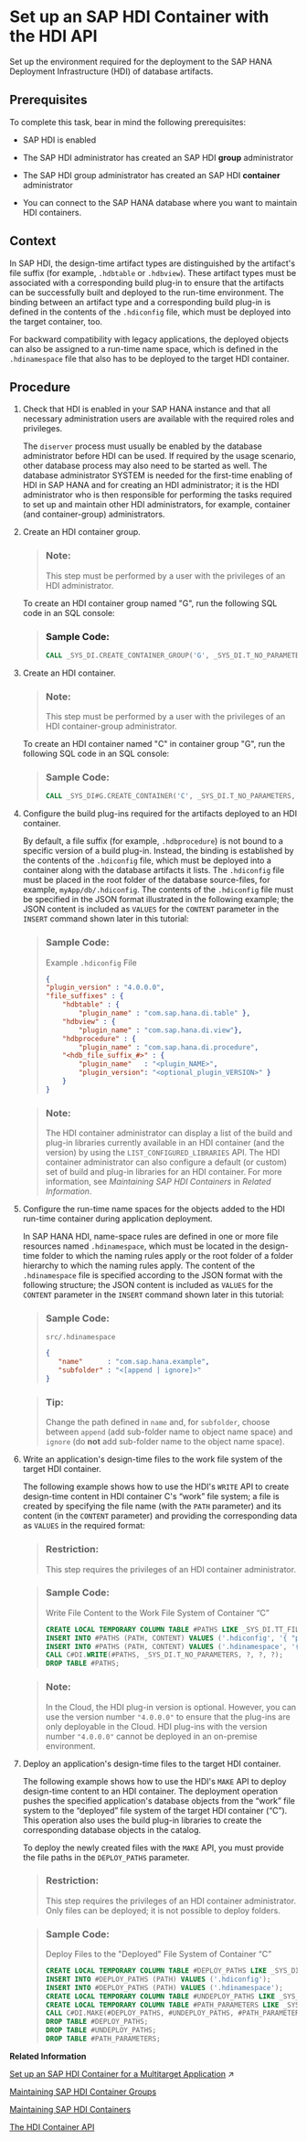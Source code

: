 <!-- loioca95868629874225b32c8c05c3ccf7e6 -->

# Set up an SAP HDI Container with the HDI API

Set up the environment required for the deployment to the SAP HANA Deployment Infrastructure \(HDI\) of database artifacts.



<a name="loioca95868629874225b32c8c05c3ccf7e6__prereq_y5r_lrj_kgb"/>

## Prerequisites

To complete this task, bear in mind the following prerequisites:

-   SAP HDI is enabled

-   The SAP HDI administrator has created an SAP HDI **group** administrator

-   The SAP HDI group administrator has created an SAP HDI **container** administrator

-   You can connect to the SAP HANA database where you want to maintain HDI containers.




## Context

In SAP HDI, the design-time artifact types are distinguished by the artifact's file suffix \(for example, `.hdbtable` or `.hdbview`\). These artifact types must be associated with a corresponding build plug-in to ensure that the artifacts can be successfully built and deployed to the run-time environment. The binding between an artifact type and a corresponding build plug-in is defined in the contents of the `.hdiconfig` file, which must be deployed into the target container, too.

For backward compatibility with legacy applications, the deployed objects can also be assigned to a run-time name space, which is defined in the `.hdinamespace` file that also has to be deployed to the target HDI container.



<a name="loioca95868629874225b32c8c05c3ccf7e6__steps_jrs_2rj_kgb"/>

## Procedure

1.  Check that HDI is enabled in your SAP HANA instance and that all necessary administration users are available with the required roles and privileges.

    The `diserver` process must usually be enabled by the database administrator before HDI can be used. If required by the usage scenario, other database process may also need to be started as well. The database administrator SYSTEM is needed for the first-time enabling of HDI in SAP HANA and for creating an HDI administrator; it is the HDI administrator who is then responsible for performing the tasks required to set up and maintain other HDI administrators, for example, container \(and container-group\) administrators.

2.  Create an HDI container group.

    > ### Note:  
    > This step must be performed by a user with the privileges of an HDI administrator.

    To create an HDI container group named "G", run the following SQL code in an SQL console:

    > ### Sample Code:  
    > ```sql
    > CALL _SYS_DI.CREATE_CONTAINER_GROUP('G', _SYS_DI.T_NO_PARAMETERS, ?, ?, ?);
    > ```

3.  Create an HDI container.

    > ### Note:  
    > This step must be performed by a user with the privileges of an HDI container-group administrator.

    To create an HDI container named "C" in container group "G", run the following SQL code in an SQL console:

    > ### Sample Code:  
    > ```sql
    > CALL _SYS_DI#G.CREATE_CONTAINER('C', _SYS_DI.T_NO_PARAMETERS, ?, ?, ?);
    > ```

4.  Configure the build plug-ins required for the artifacts deployed to an HDI container.

    By default, a file suffix \(for example, `.hdbprocedure`\) is not bound to a specific version of a build plug-in. Instead, the binding is established by the contents of the `.hdiconfig` file, which must be deployed into a container along with the database artifacts it lists. The `.hdiconfig` file must be placed in the root folder of the database source-files, for example, `myApp/db/.hdiconfig`. The contents of the `.hdiconfig` file must be specified in the JSON format illustrated in the following example; the JSON content is included as `VALUES` for the `CONTENT` parameter in the `INSERT` command shown later in this tutorial:

    > ### Sample Code:  
    > Example `.hdiconfig` File
    > 
    > ```json
    > {
    > "plugin_version" : "4.0.0.0",
    > "file_suffixes" : {
    >     "hdbtable" : { 
    >         "plugin_name" : "com.sap.hana.di.table" },
    >     "hdbview" : {  
    >         "plugin_name" : "com.sap.hana.di.view"},
    >     "hdbprocedure" : { 
    >         "plugin_name" : "com.sap.hana.di.procedure",
    >     "<hdb_file_suffix_#>" : {
    >         "plugin_name"   : "<plugin_NAME>",
    >         "plugin_version": "<optional_plugin_VERSION>" }
    >     }
    > }
    > ```

    > ### Note:  
    > The HDI container administrator can display a list of the build and plug-in libraries currently available in an HDI container \(and the version\) by using the `LIST_CONFIGURED_LIBRARIES` API. The HDI container administrator can also configure a default \(or custom\) set of build and plug-in libraries for an HDI container. For more information, see *Maintaining SAP HDI Containers* in *Related Information*.

5.  Configure the run-time name spaces for the objects added to the HDI run-time container during application deployment.

    In SAP HANA HDI, name-space rules are defined in one or more file resources named `.hdinamespace`, which must be located in the design-time folder to which the naming rules apply or the root folder of a folder hierarchy to which the naming rules apply. The content of the `.hdinamespace` file is specified according to the JSON format with the following structure; the JSON content is included as `VALUES` for the `CONTENT` parameter in the `INSERT` command shown later in this tutorial:

    > ### Sample Code:  
    > `src/.hdinamespace`
    > 
    > ```json
    > {
    >    "name"      : "com.sap.hana.example",
    >    "subfolder" : "<[append | ignore]>"
    > }
    > 
    > ```

    > ### Tip:  
    > Change the path defined in `name` and, for `subfolder`, choose between `append` \(add sub-folder name to object name space\) and `ignore` \(do **not** add sub-folder name to the object name space\).

6.  Write an application's design-time files to the work file system of the target HDI container.

    The following example shows how to use the HDI's `WRITE` API to create design-time content in HDI container C's “work” file system; a file is created by specifying the file name \(with the `PATH` parameter\) and its content \(in the `CONTENT` parameter\) and providing the corresponding data as `VALUES` in the required format:

    > ### Restriction:  
    > This step requires the privileges of an HDI container administrator.

    > ### Sample Code:  
    > Write File Content to the Work File System of Container “C”
    > 
    > ```sql
    > CREATE LOCAL TEMPORARY COLUMN TABLE #PATHS LIKE _SYS_DI.TT_FILESFOLDERS_CONTENT;
    > INSERT INTO #PATHS (PATH, CONTENT) VALUES ('.hdiconfig', '{ "plugin_version" : "4.0.0.0", "file_suffixes" : { "hdbtable" : { "plugin_name" : "com.sap.hana.di.table" }, "hdbview" : { "plugin_name" : "com.sap.hana.di.view" }, "hdbprocedure" : { "plugin_name" : "com.sap.hana.di.procedure" } } }');
    > INSERT INTO #PATHS (PATH, CONTENT) VALUES ('.hdinamespace', '{ "name": "", "subfolder": "ignore" }');
    > CALL C#DI.WRITE(#PATHS, _SYS_DI.T_NO_PARAMETERS, ?, ?, ?);
    > DROP TABLE #PATHS; 
    > ```

    > ### Note:  
    > In the Cloud, the HDI plug-in version is optional. However, you can use the version number `"4.0.0.0"` to ensure that the plug-ins are only deployable in the Cloud. HDI plug-ins with the version number `"4.0.0.0"` cannot be deployed in an on-premise environment.

7.  Deploy an application's design-time files to the target HDI container.

    The following example shows how to use the HDI's `MAKE` API to deploy design-time content to an HDI container. The deployment operation pushes the specified application's database objects from the “work” file system to the “deployed” file system of the target HDI container \(“C”\). This operation also uses the build plug-in libraries to create the corresponding database objects in the catalog.

    To deploy the newly created files with the `MAKE` API, you must provide the file paths in the `DEPLOY_PATHS` parameter.

    > ### Restriction:  
    > This step requires the privileges of an HDI container administrator. Only files can be deployed; it is not possible to deploy folders.

    > ### Sample Code:  
    > Deploy Files to the "Deployed" File System of Container “C” 
    > 
    > ```sql
    > CREATE LOCAL TEMPORARY COLUMN TABLE #DEPLOY_PATHS LIKE _SYS_DI.TT_FILESFOLDERS;
    > INSERT INTO #DEPLOY_PATHS (PATH) VALUES ('.hdiconfig');
    > INSERT INTO #DEPLOY_PATHS (PATH) VALUES ('.hdinamespace');
    > CREATE LOCAL TEMPORARY COLUMN TABLE #UNDEPLOY_PATHS LIKE _SYS_DI.TT_FILESFOLDERS;
    > CREATE LOCAL TEMPORARY COLUMN TABLE #PATH_PARAMETERS LIKE _SYS_DI.TT_FILESFOLDERS_PARAMETERS;
    > CALL C#DI.MAKE(#DEPLOY_PATHS, #UNDEPLOY_PATHS, #PATH_PARAMETERS, _SYS_DI.T_NO_PARAMETERS, ?, ?, ?);
    > DROP TABLE #DEPLOY_PATHS;
    > DROP TABLE #UNDEPLOY_PATHS; 
    > DROP TABLE #PATH_PARAMETERS; 
    > ```


**Related Information**  


[Set up an SAP HDI Container for a Multitarget Application](https://help.sap.com/viewer/c2b99f19e9264c4d9ae9221b22f6f589/2023_2_QRC/en-US/1ca64155ec5a465294e0d8b10383cea8.html "Set up the environment required for the deployment to the SAP HANA Deployment Infrastructure (HDI) of a multitarget application&apos;s database artifacts.") :arrow_upper_right:

[Maintaining SAP HDI Container Groups](../10-HDI-Cloud-Administration/14-HDI-Cloud-Admin-Maintain-Container-Groups/maintaining-sap-hdi-container-groups-4e9d597.md "The administrator of an SAP HDI container group is responsible for managing the SAP HDI containers that are organized into one or more HDI container groups.")

[Maintaining SAP HDI Containers](../10-HDI-Cloud-Administration/15-HDI-Cloud-Admin-Maintain-Containers/maintaining-sap-hdi-containers-bcd6e27.md "An HDI container administrator configures and controls access to a SAP HDI container.")

[The HDI Container API](the-hdi-container-api-40ba784.md "Maintain HDI containers and container content using the HDI container API.")

